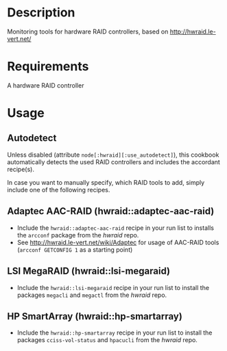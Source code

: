 Description
===========

Monitoring tools for hardware RAID controllers, based on http://hwraid.le-vert.net/


Requirements
============

A hardware RAID controller


Usage
=====

Autodetect
----------

Unless disabled (attribute `node[:hwraid][:use_autodetect]`), this cookbook automatically detects the used RAID controllers
and includes the accordant recipe(s).

In case you want to manually specify, which RAID tools to add, simply include one of the following recipes.

Adaptec AAC-RAID (hwraid::adaptec-aac-raid)
-------------------------------------------

* Include the `hwraid::adaptec-aac-raid` recipe in your run list to installs the `arcconf` package from the _hwraid_ repo.
* See http://hwraid.le-vert.net/wiki/Adaptec for usage of AAC-RAID tools (`arcconf GETCONFIG 1` as a starting point)

LSI MegaRAID (hwraid::lsi-megaraid)
-----------------------------------

* Include the `hwraid::lsi-megaraid` recipe in your run list to install the packages `megacli` and `megactl` from the _hwraid_ repo.

HP SmartArray (hwraid::hp-smartarray)
-----------------------------------

* Include the `hwraid::hp-smartarray` recipe in your run list to install the packages `cciss-vol-status` and `hpacucli` from the _hwraid_ repo.